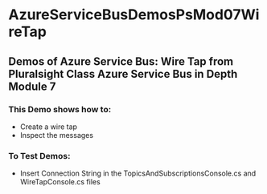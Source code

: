 # AzureServiceBusDemosPsMod07WireTap

## Demos of Azure Service Bus: Wire Tap from Pluralsight Class Azure Service Bus in Depth Module 7

### This Demo shows how to: 
- Create a wire tap
- Inspect the messages 

### To Test Demos:
- Insert Connection String in the TopicsAndSubscriptionsConsole.cs and WireTapConsole.cs files

